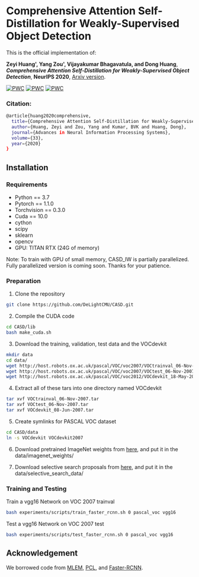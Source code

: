# Comprehensive Attention Self-Distillation for Weakly-Supervised Object Detection
This is the official implementation of:

**Zeyi Huang', Yang Zou', Vijayakumar Bhagavatula, and Dong Huang**, ***Comprehensive Attention Self-Distillation for Weakly-Supervised Object Detection***, **NeurIPS 2020**, [Arxiv version](https://arxiv.org/pdf/2010.12023.pdf).

[![PWC](https://img.shields.io/endpoint.svg?url=https://paperswithcode.com/badge/comprehensive-attention-self-distillation-for/weakly-supervised-object-detection-on-mscoco)](https://paperswithcode.com/sota/weakly-supervised-object-detection-on-mscoco?p=comprehensive-attention-self-distillation-for)
[![PWC](https://img.shields.io/endpoint.svg?url=https://paperswithcode.com/badge/comprehensive-attention-self-distillation-for/weakly-supervised-object-detection-on-pascal)](https://paperswithcode.com/sota/weakly-supervised-object-detection-on-pascal?p=comprehensive-attention-self-distillation-for)
[![PWC](https://img.shields.io/endpoint.svg?url=https://paperswithcode.com/badge/comprehensive-attention-self-distillation-for/weakly-supervised-object-detection-on-pascal-1)](https://paperswithcode.com/sota/weakly-supervised-object-detection-on-pascal-1?p=comprehensive-attention-self-distillation-for)

### Citation: 

```bash
@article{huang2020comprehensive,
  title={Comprehensive Attention Self-Distillation for Weakly-Supervised Object Detection},
  author={Huang, Zeyi and Zou, Yang and Kumar, BVK and Huang, Dong},
  journal={Advances in Neural Information Processing Systems},
  volume={33},
  year={2020}
}
```

## Installation

### Requirements

- Python == 3.7
- Pytorch == 1.1.0
- Torchvision == 0.3.0
- Cuda == 10.0
- cython
- scipy
- sklearn
- opencv
- GPU: TITAN RTX (24G of memory)

Note: To train with GPU of small memory, CASD_IW is partially parallelized. Fully parallelized version is coming soon. Thanks for your patience.

### Preparation

1. Clone the repository
```bash
git clone https://github.com/DeLightCMU/CASD.git
```

2. Compile the CUDA code
```bash
cd CASD/lib
bash make_cuda.sh
```

3. Download the training, validation, test data and the VOCdevkit
```bash
mkdir data
cd data/
wget http://host.robots.ox.ac.uk/pascal/VOC/voc2007/VOCtrainval_06-Nov-2007.tar
wget http://host.robots.ox.ac.uk/pascal/VOC/voc2007/VOCtest_06-Nov-2007.tar
wget http://host.robots.ox.ac.uk/pascal/VOC/voc2012/VOCdevkit_18-May-2011.tar
```

4. Extract all of these tars into one directory named VOCdevkit
```bash
tar xvf VOCtrainval_06-Nov-2007.tar
tar xvf VOCtest_06-Nov-2007.tar
tar xvf VOCdevkit_08-Jun-2007.tar
```

5. Create symlinks for PASCAL VOC dataset
```bash
cd CASD/data
ln -s VOCdevkit VOCdevkit2007
```

6. Download pretrained ImageNet weights from [here](https://www.dropbox.com/s/s3brpk0bdq60nyb/vgg16_caffe.pth?dl=0), and put it in the data/imagenet_weights/

7. Download selective search proposals from [here](https://drive.google.com/drive/folders/1dAH1oPZHKGWowOFVewblSQDJzKobTR5A), and put it in the data/selective_search_data/

### Training and Testing

Train a vgg16 Network on VOC 2007 trainval
```bash
bash experiments/scripts/train_faster_rcnn.sh 0 pascal_voc vgg16
```

Test a vgg16 Network on VOC 2007 test
```bash
bash experiments/scripts/test_faster_rcnn.sh 0 pascal_voc vgg16
```

## Acknowledgement
We borrowed code from [MLEM](https://github.com/vasgaowei/pytorch_MELM), [PCL](https://github.com/ppengtang/pcl.pytorch), and [Faster-RCNN](https://github.com/jwyang/faster-rcnn.pytorch).
